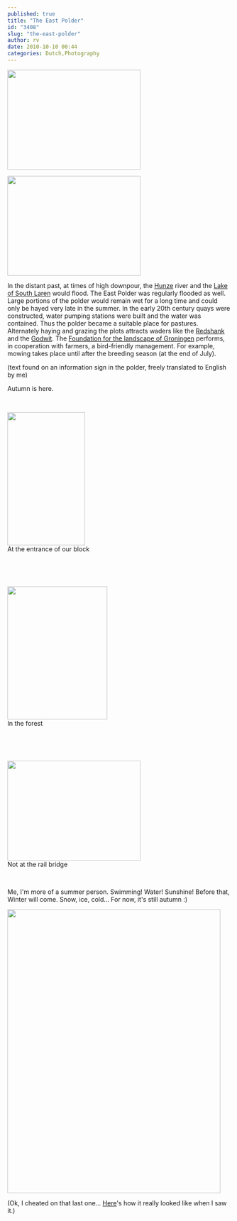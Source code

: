 ```yaml
---
published: true
title: "The East Polder"
id: "3408"
slug: "the-east-polder"
author: rv
date: 2010-10-10 00:44
categories: Dutch,Photography
---
```

<a href="https://s3.amazonaws.com/cfwblog/uploads/2010/10/img_3580.jpg"><img class="aligncenter size-medium wp-image-3409" title="IMG_3580" src="https://s3.amazonaws.com/cfwblog/uploads/2010/10/img_3580.jpg?w=300" alt="" width="300" height="225" /></a>

<a href="https://s3.amazonaws.com/cfwblog/uploads/2010/10/img_3606.jpg"><img class="aligncenter size-medium wp-image-3410" title="IMG_3606" src="https://s3.amazonaws.com/cfwblog/uploads/2010/10/img_3606.jpg?w=300" alt="" width="300" height="225" /></a>

In the distant past, at times of high downpour, the <a href="https://en.wikipedia.org/wiki/Aa_en_Hunze" target="_blank">Hunze</a> river and the <a href="https://en.wikipedia.org/wiki/Zuidlaardermeer" target="_blank">Lake of South Laren</a> would flood. The East Polder was regularly flooded as well. Large portions of the polder would remain wet for a long time and could only be hayed very late in the summer. In the early 20th century quays were constructed, water pumping stations were built and the water was contained. Thus the polder became a suitable place for pastures. Alternately haying and grazing the plots attracts waders like the <a href="https://en.wikipedia.org/wiki/Common_Redshank" target="_blank">Redshank</a> and the <a href="https://en.wikipedia.org/wiki/Godwit" target="_blank">Godwit</a>. The <a href="http://www.groningerlandschap.nl/" target="_blank">Foundation for the landscape of Groningen</a> performs, in cooperation with farmers, a bird-friendly management. For example, mowing takes place until after the breeding season (at the end of July).

(text found on an information sign in the polder, freely translated to English by me)

Autumn is here.

&nbsp;

<div class="caption">
<a href="https://s3.amazonaws.com/cfwblog/uploads/2010/10/autumn1.jpg"><img class="size-medium wp-image-3411" title="Autumn1" src="https://s3.amazonaws.com/cfwblog/uploads/2010/10/autumn1.jpg?w=175" alt="" width="175" height="300" /></a>
<div class="caption-text">At the entrance of our block</div>
</div>

&nbsp;

&nbsp;

<div class="caption">
<a href="https://s3.amazonaws.com/cfwblog/uploads/2010/10/img_3621ps2.jpg"><img class="size-medium wp-image-3412" title="IMG_3621PS2" src="https://s3.amazonaws.com/cfwblog/uploads/2010/10/img_3621ps2.jpg?w=225" alt="" width="225" height="300" /></a>
<div class="caption-text">In the forest</div>
</div>

&nbsp;

&nbsp;

<div class="caption">
<a href="https://s3.amazonaws.com/cfwblog/uploads/2010/10/img_36261.jpg"><img class="size-medium wp-image-3414" title="IMG_3626" src="https://s3.amazonaws.com/cfwblog/uploads/2010/10/img_36261.jpg?w=300" alt="" width="300" height="225" /></a>
<div class="caption-text">Not at the rail bridge</div>
</div>

&nbsp;

Me, I'm more of a summer person. Swimming! Water! Sunshine! Before that, Winter will come. Snow, ice, cold... For now, it's still autumn :)

<a href="https://s3.amazonaws.com/cfwblog/uploads/2010/10/img_3620ps2_2048.jpg"><img class="aligncenter size-full wp-image-3416" title="IMG_3620PS2_640" src="https://s3.amazonaws.com/cfwblog/uploads/2010/10/img_3620ps2_640.jpg" alt="" width="480" height="640" /></a>

(Ok, I cheated on that last one... <a href="https://s3.amazonaws.com/cfwblog/uploads/2010/10/autumn2comp.jpg" target="_self">Here</a>'s how it really looked like when I saw it.)